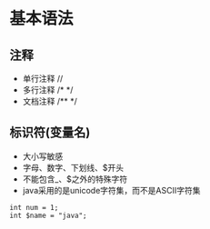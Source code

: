 # 基本语法 
## 注释
   + 单行注释  //
   + 多行注释  /* */
   + 文档注释  /** */
## 标识符(变量名)
   + 大小写敏感
   + 字母、数字、下划线、$开头
   + 不能包含_、$之外的特殊字符
   + java采用的是unicode字符集，而不是ASCII字符集
   ```
   int num = 1;
   int $name = "java";
   ```